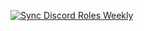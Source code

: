 [![Sync Discord Roles Weekly](https://github.com/Dsa-jpg/Discord-Bot-v2/actions/workflows/sync_roles.yml/badge.svg?branch=main)](https://github.com/Dsa-jpg/Discord-Bot-v2/actions/workflows/sync_roles.yml)
